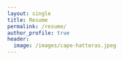 ```yaml
---
layout: single
title: Resume
permalink: /resume/
author_profile: true
header:
  image: /images/cape-hatteras.jpeg
---
```


<object data="/assets/Mitchell-Murphy-Resume.pdf" width="1600" height="1600" type='application/pdf'/>
